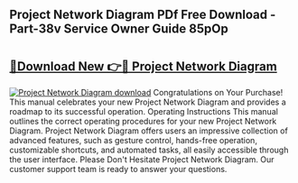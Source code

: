 ## Project Network Diagram PDf Free Download - Part-38v Service Owner Guide 85pOp

# <h2><a href="http://dfmyva.blite.top/?on=Project+Network+Diagram">🔗Download New 👉🔴 Project Network Diagram</a></h2>

[![Project Network Diagram download](https://i.imgur.com/lujVjoI.png)](http://dfmyva.blite.top/?on=Project+Network+Diagram)
Congratulations on Your Purchase! This manual celebrates your new Project Network Diagram and provides a roadmap to its successful operation. Operating Instructions This manual outlines the correct operating procedures for your new Project Network Diagram. Project Network Diagram offers users an impressive collection of advanced features, such as gesture control, hands-free operation, customizable shortcuts, and automated tasks, all easily accessible through the user interface. Please Don't Hesitate Project Network Diagram. Our customer support team is ready to answer your questions.
